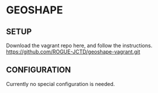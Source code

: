 # GEOSHAPE

## SETUP

Download the vagrant repo here, and follow the instructions. 
https://github.com/ROGUE-JCTD/geoshape-vagrant.git

## CONFIGURATION

Currently no special configuration is needed.